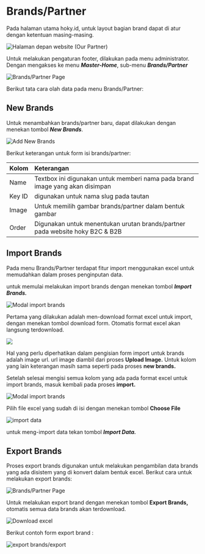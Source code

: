 # Brands/Partner

Pada halaman utama hoky.id, untuk layout bagian brand dapat di atur dengan ketentuan masing-masing.

![Halaman depan website \(Our Partner\)](../../.gitbook/assets/image%20%28258%29.png)

Untuk melakukan pengaturan footer, dilakukan pada menu administrator. Dengan mengakses ke menu _**Master-Home**_, sub-menu _**Brands/Partner**_

![Brands/Partner Page](../../.gitbook/assets/image%20%28199%29.png)

Berikut tata cara olah data pada menu Brands/Partner:

## New Brands

Untuk menambahkan brands/partner baru, dapat dilakukan dengan menekan tombol _**New Brands**_.

![Add New Brands](../../.gitbook/assets/image%20%28218%29.png)

Berikut keterangan untuk form isi brands/partner:

| Kolom | Keterangan |
| :--- | :--- |
| Name | Textbox ini digunakan untuk memberi nama pada brand image yang akan disimpan |
| Key ID | digunakan untuk nama slug pada tautan |
| Image | Untuk memilih gambar brands/partner dalam bentuk gambar |
| Order | Digunakan untuk menentukan urutan brands/partner pada website hoky B2C & B2B |

## Import Brands

Pada menu Brands/Partner terdapat fitur import menggunakan excel untuk memudahkan dalam proses penginputan data.

untuk memulai melakukan import brands dengan menekan tombol _**Import Brands.**_

![Modal import brands](../../.gitbook/assets/image%20%2886%29.png)

  
Pertama yang dilakukan adalah men-download format excel untuk import, dengan menekan tombol download form. Otomatis format excel akan langsung terdownload.

![](../../.gitbook/assets/image%20%28204%29.png)

Hal yang perlu diperhatikan dalam pengisian form import untuk brands adalah image url. url image diambil dari proses **Upload Image.** Untuk kolom yang lain keterangan masih sama seperti pada proses **new brands.**

Setelah selesai mengisi semua kolom yang ada pada format excel untuk import brands, masuk kembali pada proses **import.**

![Modal import brands](../../.gitbook/assets/image%20%2886%29.png)

Pilih file excel yang sudah di isi dengan menekan tombol **Choose File**

![import data](../../.gitbook/assets/image%20%2865%29.png)

  
untuk meng-import data tekan tombol _**Import Data.**_ 

## Export Brands

Proses export brands digunakan untuk melakukan pengambilan data brands yang ada disistem yang di konvert dalam bentuk excel. Berikut cara untuk melakukan export brands:

![Brands/Partner Page](../../.gitbook/assets/image%20%28199%29.png)

Untuk melakukan export brand dengan menekan tombol **Export Brands,** otomatis semua data brands akan terdownload.

![Download excel](../../.gitbook/assets/image%20%2846%29.png)

Berikut contoh form export brand :

![export brands/export](../../.gitbook/assets/image%20%28251%29.png)



